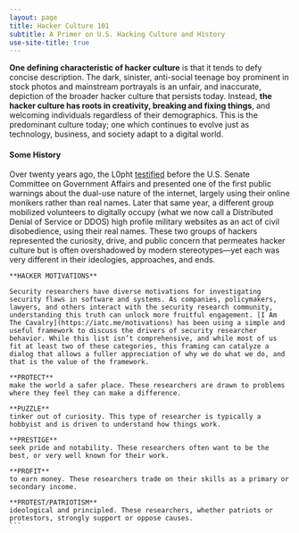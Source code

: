 ```yaml
---
layout: page
title: Hacker Culture 101
subtitle: A Primer on U.S. Hacking Culture and History
use-site-title: true
---
```


**One defining characteristic of hacker culture** is that it tends to defy concise description. The dark, sinister, anti-social teenage boy prominent in stock photos and mainstream portrayals is an unfair, and inaccurate, depiction of the broader hacker culture that persists today. Instead, **the hacker culture has roots in creativity, breaking and fixing things**, and welcoming individuals regardless of their demographics. This is the predominant culture today; one which continues to evolve just as technology, business, and society adapt to a digital world.

#### Some History
Over twenty years ago, the L0pht [testified](https://www.youtube.com/watch?v=VVJldn_MmMY) before the U.S. Senate Committee on Government Affairs and presented one of the first public warnings about the dual-use nature of the internet, largely using their online monikers rather than real names. Later that same year, a different group mobilized volunteers to digitally occupy (what we now call a Distributed Denial of Service or DDOS) high profile military websites as an act of civil disobedience, using their real names. These two groups of hackers represented the curiosity, drive, and public concern that permeates hacker culture but is often overshadowed by modern stereotypes—yet each was very different in their ideologies, approaches, and ends.

``````
**HACKER MOTIVATIONS**

Security researchers have diverse motivations for investigating security flaws in software and systems. As companies, policymakers, lawyers, and others interact with the security research community, understanding this truth can unlock more fruitful engagement. [I Am The Cavalry](https://iatc.me/motivations) has been using a simple and useful framework to discuss the drivers of security researcher behavior. While this list isn’t comprehensive, and while most of us fit at least two of these categories, this framing can catalyze a dialog that allows a fuller appreciation of why we do what we do, and that is the value of the framework.

**PROTECT**
make the world a safer place. These researchers are drawn to problems where they feel they can make a difference.

**PUZZLE**
tinker out of curiosity. This type of researcher is typically a hobbyist and is driven to understand how things work.

**PRESTIGE**
seek pride and notability. These researchers often want to be the best, or very well known for their work.

**PROFIT**
to earn money. These researchers trade on their skills as a primary or secondary income.

**PROTEST/PATRIOTISM**
ideological and principled. These researchers, whether patriots or protestors, strongly support or oppose causes.
```
